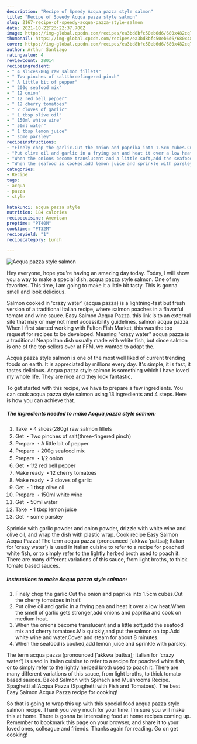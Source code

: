 ```yaml
---
description: "Recipe of Speedy Acqua pazza style salmon"
title: "Recipe of Speedy Acqua pazza style salmon"
slug: 2167-recipe-of-speedy-acqua-pazza-style-salmon
date: 2021-10-22T23:22:37.700Z
image: https://img-global.cpcdn.com/recipes/ea3bd8bfc50eb6d6/680x482cq70/acqua-pazza-style-salmon-recipe-main-photo.jpg
thumbnail: https://img-global.cpcdn.com/recipes/ea3bd8bfc50eb6d6/680x482cq70/acqua-pazza-style-salmon-recipe-main-photo.jpg
cover: https://img-global.cpcdn.com/recipes/ea3bd8bfc50eb6d6/680x482cq70/acqua-pazza-style-salmon-recipe-main-photo.jpg
author: Arthur Santiago
ratingvalue: 4
reviewcount: 28014
recipeingredient:
- " 4 slices280g raw salmon fillets"
- " Two pinches of saltthreefingered pinch"
- " A little bit of pepper"
- " 200g seafood mix"
- " 12 onion"
- " 12 red bell pepper"
- " 12 cherry tomatoes"
- " 2 cloves of garlic"
- " 1 tbsp olive oil"
- " 150ml white wine"
- " 50ml water"
- " 1 tbsp lemon juice"
- " some parsley"
recipeinstructions:
- "Finely chop the garlic.Cut the onion and paprika into 1.5cm cubes.Cut the cherry tomatoes in half."
- "Put olive oil and garlic in a frying pan and heat it over a low heat.When the smell of garlic gets stronger,add onions and paprika and cook on medium heat."
- "When the onions become translucent and a little soft,add the seafood mix and cherry tomatoes.Mix quickly,and put the salmon on top.Add white wine and water.Cover and steam for about 8 minutes."
- "When the seafood is cooked,add lemon juice and sprinkle with parsley."
categories:
- Recipe
tags:
- acqua
- pazza
- style

katakunci: acqua pazza style 
nutrition: 184 calories
recipecuisine: American
preptime: "PT40M"
cooktime: "PT32M"
recipeyield: "1"
recipecategory: Lunch

---
```



![Acqua pazza style salmon](https://img-global.cpcdn.com/recipes/ea3bd8bfc50eb6d6/680x482cq70/acqua-pazza-style-salmon-recipe-main-photo.jpg)

Hey everyone, hope you're having an amazing day today. Today, I will show you a way to make a special dish, acqua pazza style salmon. One of my favorites. This time, I am going to make it a little bit tasty. This is gonna smell and look delicious.

Salmon cooked in &#39;crazy water&#39; (acqua pazza) is a lightning-fast but fresh version of a traditional Italian recipe, where salmon poaches in a flavorful tomato and wine sauce. Easy Salmon Acqua Pazza. this link is to an external site that may or may not meet accessibility guidelines. salmon acqua pazza. When I first started working with Fulton Fish Market, this was the top request for recipes to be developed. Meaning "crazy water" acqua pazza is a traditional Neapolitan dish usually made with white fish, but since salmon is one of the top sellers over at FFM, we wanted to adapt the.

Acqua pazza style salmon is one of the most well liked of current trending foods on earth. It is appreciated by millions every day. It's simple, it is fast, it tastes delicious. Acqua pazza style salmon is something which I have loved my whole life. They are nice and they look fantastic.


To get started with this recipe, we have to prepare a few ingredients. You can cook acqua pazza style salmon using 13 ingredients and 4 steps. Here is how you can achieve that.

<!--inarticleads1-->

##### The ingredients needed to make Acqua pazza style salmon:

1. Take  ・4 slices(280g) raw salmon fillets
1. Get  ・Two pinches of salt(three-fingered pinch)
1. Prepare  ・A little bit of pepper
1. Prepare  ・200g seafood mix
1. Prepare  ・1/2 onion
1. Get  ・1/2 red bell pepper
1. Make ready  ・12 cherry tomatoes
1. Make ready  ・2 cloves of garlic
1. Get  ・1 tbsp olive oil
1. Prepare  ・150ml white wine
1. Get  ・50ml water
1. Take  ・1 tbsp lemon juice
1. Get  ・some parsley


Sprinkle with garlic powder and onion powder, drizzle with white wine and olive oil, and wrap the dish with plastic wrap. Cook recipe Easy Salmon Acqua Pazza! The term acqua pazza (pronounced [ˈakkwa ˈpattsa]; Italian for &#39;crazy water&#39;) is used in Italian cuisine to refer to a recipe for poached white fish, or to simply refer to the lightly herbed broth used to poach it. There are many different variations of this sauce, from light broths, to thick tomato based sauces. 

<!--inarticleads2-->

##### Instructions to make Acqua pazza style salmon:

1. Finely chop the garlic.Cut the onion and paprika into 1.5cm cubes.Cut the cherry tomatoes in half.
1. Put olive oil and garlic in a frying pan and heat it over a low heat.When the smell of garlic gets stronger,add onions and paprika and cook on medium heat.
1. When the onions become translucent and a little soft,add the seafood mix and cherry tomatoes.Mix quickly,and put the salmon on top.Add white wine and water.Cover and steam for about 8 minutes.
1. When the seafood is cooked,add lemon juice and sprinkle with parsley.


The term acqua pazza (pronounced [ˈakkwa ˈpattsa]; Italian for &#39;crazy water&#39;) is used in Italian cuisine to refer to a recipe for poached white fish, or to simply refer to the lightly herbed broth used to poach it. There are many different variations of this sauce, from light broths, to thick tomato based sauces. Baked Salmon with Spinach and Mushrooms Recipe. Spaghetti all&#39;Acqua Pazza (Spaghetti with Fish and Tomatoes). The best Easy Salmon Acqua Pazza recipe for cooking! 

So that is going to wrap this up with this special food acqua pazza style salmon recipe. Thank you very much for your time. I'm sure you will make this at home. There is gonna be interesting food at home recipes coming up. Remember to bookmark this page on your browser, and share it to your loved ones, colleague and friends. Thanks again for reading. Go on get cooking!
